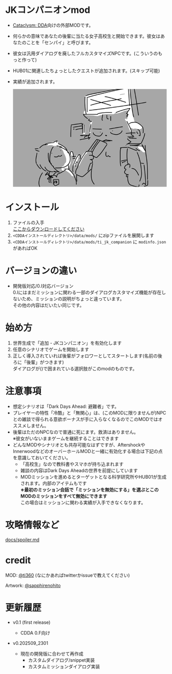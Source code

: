 # JKコンパニオンmod
- [Cataclysm: DDA](https://github.com/CleverRaven/Cataclysm-DDA)向けの外部MODです。
- 何らかの意味であなたの後輩に当たる女子高校生と開始できます。彼女はあなたのことを「センパイ」と呼びます。
- 彼女は汎用ダイアログを廃したフルカスタマイズNPCです。(こういうのもっと作って)
- HUB01に関連したちょっとしたクエストが追加されます。(スキップ可能)
- 実績が追加されます。

  ![イメージ](docs/imgs/image.png)

# インストール
1. ファイルの入手<br/>
  [ここからダウンロードしてください](https://github.com/ti360gh/ti_jk_missions/releases)
1. `<CDDAインストールディレクトリ>/data/mods/` にzipファイルを展開します
1. `<CDDAインストールディレクトリ>/data/mods/ti_jk_companion` に `modinfo.json` があればOK

# バージョンの違い
- 開発版対応/0.I対応バージョン<br/>
0.Iにはまだミッションに関わる一部のダイアログカスタマイズ機能が存在しないため、ミッションの説明がちょっと違っています。<br/>
その他の内容はだいたい同じです。


# 始め方
 1. 世界生成で「追加 - JKコンパニオン」を有効化します
 1. 任意のシナリオでゲームを開始します
 1. 正しく導入されていれば後輩がフォロワーとしてスタートします(名前の後ろに「後輩」がつきます)<br/>
ダイアログが()で囲まれている選択肢がこのmodのものです。

# 注意事項
 - 想定シナリオは「Dark Days Ahead: 避難者」です。
 - プレイヤーの特性「冷酷」と「無関心」は、(このMODに限りませんが)NPCとの雑談で得られる意欲ボーナスが手に入らなくなるのでこのMODではオススメしません。
 - 後輩はただのNPCなので普通に死にます。救済はありません。<br/>
※彼女がいないままゲームを継続することはできます
 - どんなMODやシナリオとも共存可能なはずですが、AftershockやInnerwoodなどのオーバーホールMODと一緒に有効化する場合は下記の点を意識しておいてください。
   - 「高校生」なので教科書やスマホが持ち込まれます
   - 雑談の内容はDark Days Aheadの世界を前提にしています
   - MODミッションを進めるとターゲットとなる科学研究所やHUB01が生成されます。内部のアイテムもです<br/>
   **※最初のミッション会話で「ミッションを無効にする」を選ぶとこのMODのミッションをすべて無効にできます**<br/>
   この場合はミッションに関わる実績が入手できなくなります。

# 攻略情報など
 [docs/spoiler.md](docs/spoiler.md)

# credit
MOD: [@ti360](https://x.com/ti360) (なにかあればtwitterかissueで教えてください)

Artwork: [@sapphirenohito](https://x.com/sapphirenohito)

# 更新履歴
- v0.1 (first release)
  - CDDA 0.F向け

- v0.202509_2301
  - 現在の開発版に合わせて再作成
    - カスタムダイアログ/snippet実装
    - カスタムミッションダイアログ実装
